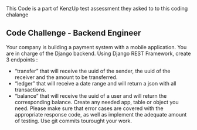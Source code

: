 This Code is a part of KenzUp test assessment they asked to to this coding chalange

## Code Challenge - Backend Engineer
Your company is building a payment system with a mobile application. You are in charge of
the Django backend.
Using Django REST Framework, create 3 endpoints :
- “transfer” that will receive the uuid of the sender, the uuid of the receiver and the
amount to be transferred.
- “ledger” that will receive a date range and will return a json with all transactions.
- “balance” that will receive the uuid of a user and will return the corresponding
balance.
Create any needed app, table or object you need.
Please make sure that error cases are covered with the appropriate response code, as well
as implement the adequate amount of testing. Use git commits tourought your work.

